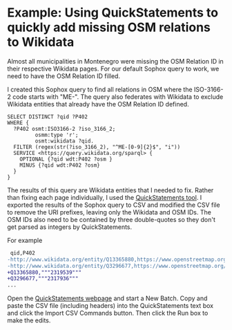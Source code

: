 # Example: Using QuickStatements to quickly add missing OSM relations to Wikidata

Almost all municipalities in Montenegro were missing the OSM Relation ID in their respective Wikidata pages. For our default Sophox query to work, we need to have the OSM Relation ID filled. 

I created this Sophox query to find all relations in OSM where the ISO-3166-2 code starts with "ME-". The query also federates with Wikidata to exclude Wikidata entities that already have the OSM Relation ID defined. 

```
SELECT DISTINCT ?qid ?P402
WHERE {
  ?P402 osmt:ISO3166-2 ?iso_3166_2;
         osmm:type 'r';
         osmt:wikidata ?qid.
  FILTER (regex(str(?iso_3166_2), "^ME-[0-9]{2}$", "i"))
  SERVICE <https://query.wikidata.org/sparql> {
    OPTIONAL {?qid wdt:P402 ?osm }
    MINUS {?qid wdt:P402 ?osm}
  }
}
```

The results of this query are Wikidata entities that I needed to fix. Rather than fixing each page individually, I used the [QuickStatements tool](https://www.wikidata.org/wiki/Help:QuickStatements). I exported the results of the Sophox query to CSV and modified the CSV file to remove the URI prefixes, leaving only the Wikidata and OSM IDs. The OSM IDs also need to be contained by three double-quotes so they don't get parsed as integers by QuickStatements.

For example
```diff
 qid,P402
-http://www.wikidata.org/entity/Q13365880,https://www.openstreetmap.org/relation/2319539
-http://www.wikidata.org/entity/Q3296677,https://www.openstreetmap.org/relation/2317936
+Q13365880,"""2319539"""
+Q3296677,"""2317936"""
...
```

Open the [QuickStatements webpage](https://tools.wmflabs.org/quickstatements/#/) and start a New Batch. Copy and paste the CSV file (including headers) into the QuickStatements text box and click the Import CSV Commands button. Then click the Run box to make the edits. 